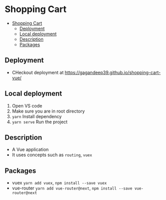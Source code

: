 # Shopping Cart

- [Shopping Cart](#shopping-cart)
  - [Deployment](#deployment)
  - [Local deployment](#local-deployment)
  - [Description](#description)
  - [Packages](#packages)

## Deployment

- CHeckout deployment at <https://gagandeep39.github.io/shopping-cart-vue/>

## Local deployment

1. Open VS code
2. Make sure you are in root directory
3. `yarn` Install dependency
4. `yarn serve` Run the project

## Description

- A Vue application
- It uses concepts such as `routing`, `vuex`

## Packages

- vuex `yarn add vuex`, `npm install --save vuex`
- vue-router `yarn add vue-router@next`, `npm install --save vue-router@next`
